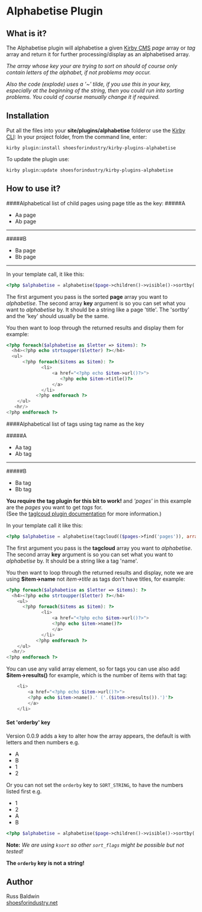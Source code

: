 # Alphabetise Plugin

## What is it?

The Alphabetise plugin will alphabetise a given [Kirby CMS](http://getkirby.com/) *page* array or *tag* array and return it for further processing/display as an alphabetised array.

*The array whose key your are trying to sort on should of course only contain letters of the alphabet, if not problems may occur.*

*Also the code (explode) uses a '~' tilde, if you use this in your key, especially at the beginning of the string, then you could run into sorting problems. You could of course manually change it if required.*



## Installation

Put all the files into your **site/plugins/alphabetise** folderor use the [Kirby CLI](https://github.com/getkirby/cli): In your project folder, from the command line, enter:

`kirby plugin:install shoesforindustry/kirby-plugins-alphabetise`

To update the plugin use:

`kirby plugin:update shoesforindustry/kirby-plugins-alphabetise`



## How to use it?

####Alphabetical list of child pages using page title as the key:
#####A
+ Aa page
+ Ab page

---

#####B
+ Ba page
+ Bb page

---

In your template call, it like this:
```php
<?php $alphabetise = alphabetise($page->children()->visible()->sortby('title'), array('key' => 'title')); ?>
```
The first argument you pass is the sorted **page** array you want to *alphabetise*. The second array **key** argument is so you can set what you want to *alphabetise* by. It should be a string like a page 'title'. The 'sortby' and the 'key' should usually be the same.

You then want to loop through the returned results and display them for example:
```php
<?php foreach($alphabetise as $letter => $items): ?>
  <h4><?php echo strtoupper($letter) ?></h4>
  <ul>
      <?php foreach($items as $item): ?>
     	     <li>
     	         <a href="<?php echo $item->url()?>">
     	            <?php echo $item->title()?>
     	         </a>
     	     </li>
     	   <?php endforeach ?>
    </ul>
   <hr/>
<?php endforeach ?>
```

####Alphabetical list of tags using tag name as the key

#####A
+ Aa tag
+ Ab tag

---

#####B
+ Ba tag
+ Bb tag

**You require the tag plugin for this bit to work!** and *'pages'* in this example are the *pages* you want to get *tags* for.  
(See the [taglcoud plugin documentation](https://github.com/bastianallgeier/kirbycms-extensions/blob/master/plugins/tagcloud/tagcloud.php) for more information.)

In your template call it like this:
```php
<?php $alphabetise = alphabetise(tagcloud(($pages->find('pages')), array('sort' => 'name','sortdir'  => 'asc')), array('key' => 'name')); ?>
```

The first argument you pass is the **tagcloud** array you want to *alphabetise*. The second array **key** argument is so you can set what you want to *alphabetise* by. It should be a string like a tag 'name'.

You then want to loop through the returned results and display, note we are using **$item->name** not *item->title* as tags don't have titles, for example:

```php
<?php foreach($alphabetise as $letter => $items): ?>
  <h4><?php echo strtoupper($letter) ?></h4>
    <ul>
      <?php foreach($items as $item): ?>
     	     <li>
     	         <a href="<?php echo $item->url()?>">
     	         <?php echo $item->name()?>
     	         </a>
     	     </li>
     	   <?php endforeach ?>
    </ul>
  <hr/>
<?php endforeach ?>
```

You can use any valid array element, so for tags you can use also add **$item->results()** for example, which is the number of items with that tag:
```php
    <li>
        <a href="<?php echo $item->url()?>">
        <?php echo $item->name().' ('.($item->results()).')'?>
        </a>
    </li>
```



#### Set 'orderby' key

Version 0.0.9 adds a key to alter how the array appears, the default is with letters and then numbers e.g.

+ A
+ B
+ 1
+ 2

Or you can not set the `orderby` key to `SORT_STRING`, to have the numbers listed first e.g.

+ 1
+ 2
+ A
+ B

```php
<?php $alphabetise = alphabetise($page->children()->visible()->sortby('title'), array('key' => 'title', 'orderby'=>SORT_STRING))); ?>

```



**Note:** *We are using `ksort` so other `sort_flags` might be possible but not tested!*

**The `orderby` key is not a string!**



## Author
Russ Baldwin  
[shoesforindustry.net](shoesforindustry.net)

